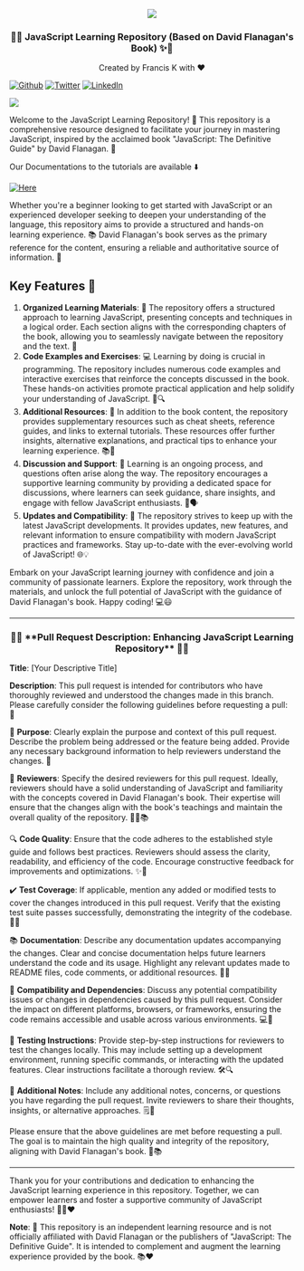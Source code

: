 <p align="center"><img src="./company_docs/logo.png" /></p>

<h3 align="center">📘✨ JavaScript Learning Repository (Based on David Flanagan's Book) ✨📘</h3>

<p align="center">Created by Francis K with ❤️</p>

[![Github](https://img.shields.io/badge/GitHub-181717.svg?style=for-the-badge&logo=GitHub&logoColor=white)](https://github.com/lukademinnosa)
[![Twitter](https://img.shields.io/badge/Twitter-1DA1F2.svg?style=for-the-badge&logo=Twitter&logoColor=white)](https://twitter.com/dev_luke_254)
[![LinkedIn](https://img.shields.io/badge/LinkedIn-0A66C2.svg?style=for-the-badge&logo=LinkedIn&logoColor=white)](https://www.linkedin.com/in/francis-karuri-b30334177/)

<img src="https://github.com/LUCASFRANKINC/LUCASFRANKINC/blob/main/lukade_Frank%20Dex%20Devs_Landscape_121.png" /> </p>

Welcome to the JavaScript Learning Repository! 🎉 This repository is a comprehensive resource designed to facilitate your journey in mastering JavaScript, inspired by the acclaimed book "JavaScript: The Definitive Guide" by David Flanagan. 🚀

Our Documentations to the tutorials are available ⬇️

[![Here](https://media2.giphy.com/media/P0Zwat4Y1M1ttJJCVr/giphy.gif)](https://frank-dex-devs.github.io/)

Whether you're a beginner looking to get started with JavaScript or an experienced developer seeking to deepen your understanding of the language, this repository aims to provide a structured and hands-on learning experience. 📚 David Flanagan's book serves as the primary reference for the content, ensuring a reliable and authoritative source of information. 🙌

## Key Features 🌟

1. **Organized Learning Materials**: 📂 The repository offers a structured approach to learning JavaScript, presenting concepts and techniques in a logical order. Each section aligns with the corresponding chapters of the book, allowing you to seamlessly navigate between the repository and the text. 📖
2. **Code Examples and Exercises**: 💻 Learning by doing is crucial in programming. The repository includes numerous code examples and interactive exercises that reinforce the concepts discussed in the book. These hands-on activities promote practical application and help solidify your understanding of JavaScript. 🚀🔍
3. **Additional Resources**: 🌈 In addition to the book content, the repository provides supplementary resources such as cheat sheets, reference guides, and links to external tutorials. These resources offer further insights, alternative explanations, and practical tips to enhance your learning experience. 📚🔗
4. **Discussion and Support**: 💬 Learning is an ongoing process, and questions often arise along the way. The repository encourages a supportive learning community by providing a dedicated space for discussions, where learners can seek guidance, share insights, and engage with fellow JavaScript enthusiasts. 🤝🗣️
5. **Updates and Compatibility**: 🔄 The repository strives to keep up with the latest JavaScript developments. It provides updates, new features, and relevant information to ensure compatibility with modern JavaScript practices and frameworks. Stay up-to-date with the ever-evolving world of JavaScript! 🌐💡

Embark on your JavaScript learning journey with confidence and join a community of passionate learners. Explore the repository, work through the materials, and unlock the full potential of JavaScript with the guidance of David Flanagan's book. Happy coding! 💻😃

<hr />
<h3 align="center">🌟📝 **Pull Request Description: Enhancing JavaScript Learning Repository** 📝🌟</h3>

**Title**: [Your Descriptive Title]

**Description**:
This pull request is intended for contributors who have thoroughly reviewed and understood the changes made in this branch. Please carefully consider the following guidelines before requesting a pull: 🚀

🎯 **Purpose**: Clearly explain the purpose and context of this pull request. Describe the problem being addressed or the feature being added. Provide any necessary background information to help reviewers understand the changes. 📖

👥 **Reviewers**: Specify the desired reviewers for this pull request. Ideally, reviewers should have a solid understanding of JavaScript and familiarity with the concepts covered in David Flanagan's book. Their expertise will ensure that the changes align with the book's teachings and maintain the overall quality of the repository. 🕵️‍♀️📚

🔍 **Code Quality**: Ensure that the code adheres to the established style guide and follows best practices. Reviewers should assess the clarity, readability, and efficiency of the code. Encourage constructive feedback for improvements and optimizations. ✨🔧

✔️ **Test Coverage**: If applicable, mention any added or modified tests to cover the changes introduced in this pull request. Verify that the existing test suite passes successfully, demonstrating the integrity of the codebase. 🧪✅

📚 **Documentation**: Describe any documentation updates accompanying the changes. Clear and concise documentation helps future learners understand the code and its usage. Highlight any relevant updates made to README files, code comments, or additional resources. 📝📖

🔗 **Compatibility and Dependencies**: Discuss any potential compatibility issues or changes in dependencies caused by this pull request. Consider the impact on different platforms, browsers, or frameworks, ensuring the code remains accessible and usable across various environments. 💻🔌

🔧 **Testing Instructions**: Provide step-by-step instructions for reviewers to test the changes locally. This may include setting up a development environment, running specific commands, or interacting with the updated features. Clear instructions facilitate a thorough review. 🛠️🔍

📝 **Additional Notes**: Include any additional notes, concerns, or questions you have regarding the pull request. Invite reviewers to share their thoughts, insights, or alternative approaches. 🗒️💬

Please ensure that the above guidelines are met before requesting a pull. The goal is to maintain the high quality and integrity of the repository, aligning with David Flanagan's book. 🙌📚

<hr />
Thank you for your contributions and dedication to enhancing the JavaScript learning experience in this repository. Together, we can empower learners and foster a supportive community of JavaScript enthusiasts! 🌟🚀❤️

**Note**: 📝 This repository is an independent learning resource and is not officially affiliated with David Flanagan or the publishers of "JavaScript: The Definitive Guide". It is intended to complement and augment the learning experience provided by the book. 📚❤️
